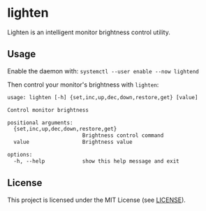# lighten

Lighten is an intelligent monitor brightness control utility.

## Usage

Enable the daemon with: `systemctl --user enable --now lightend`

Then control your monitor's brightness with `lighten`:

```txt
usage: lighten [-h] {set,inc,up,dec,down,restore,get} [value]

Control monitor brightness

positional arguments:
  {set,inc,up,dec,down,restore,get}
                        Brightness control command
  value                 Brightness value

options:
  -h, --help            show this help message and exit
```

## License

This project is licensed under the MIT License (see [LICENSE](LICENSE)).
